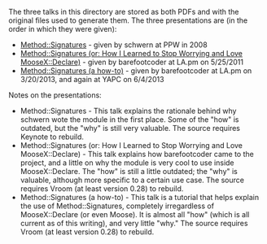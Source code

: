 The three talks in this directory are stored as both PDFs and with the original files used to generate them.  The three presentations are (in the order in which they were given):

* [Method::Signatures](https://github.com/schwern/method-signatures/blob/master/talks/Method-Signatures%20-%20PPW%202008.pdf?raw=true) - given by schwern at PPW in 2008
* [Method::Signatures (or: How I Learned to Stop Worrying and Love MooseX::Declare)](https://github.com/schwern/method-signatures/blob/master/talks/MSinsideMXD.pdf?raw=true) - given by barefootcoder at LA.pm on 5/25/2011
* [Method::Signatures (a how-to)](https://github.com/schwern/method-signatures/blob/master/talks/MShowto.pdf?raw=true) - given by barefootcoder at LA.pm on 3/20/2013, and again at YAPC on 6/4/2013

Notes on the presentations:

* Method::Signatures - This talk explains the rationale behind why schwern wote the module in the first place.  Some of the "how" is outdated, but the "why" is still very valuable.  The source requires Keynote to rebuild.
* Method::Signatures (or: How I Learned to Stop Worrying and Love MooseX::Declare) - This talk explains how barefootcoder came to the project, and a little on why the module is very cool to use inside MooseX::Declare.  The "how" is still a little outdated; the "why" is valuable, although more specific to a certain use case.  The source requires Vroom (at least version 0.28) to rebuild.
* Method::Signatures (a how-to) - This talk is a tutorial that helps explain the use of Method::Signatures, completely irregardless of MooseX::Declare (or even Moose).  It is almost all "how" (which is all current as of this writing), and very little "why."  The source requires Vroom (at least version 0.28) to rebuild.
